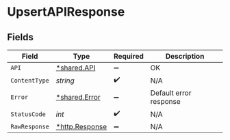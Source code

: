 # UpsertAPIResponse


## Fields

| Field                                                  | Type                                                   | Required                                               | Description                                            |
| ------------------------------------------------------ | ------------------------------------------------------ | ------------------------------------------------------ | ------------------------------------------------------ |
| `API`                                                  | [*shared.API](../../models/shared/api.md)              | :heavy_minus_sign:                                     | OK                                                     |
| `ContentType`                                          | *string*                                               | :heavy_check_mark:                                     | N/A                                                    |
| `Error`                                                | [*shared.Error](../../models/shared/error.md)          | :heavy_minus_sign:                                     | Default error response                                 |
| `StatusCode`                                           | *int*                                                  | :heavy_check_mark:                                     | N/A                                                    |
| `RawResponse`                                          | [*http.Response](https://pkg.go.dev/net/http#Response) | :heavy_minus_sign:                                     | N/A                                                    |